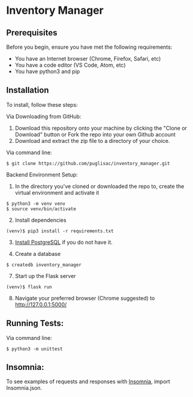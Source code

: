 # Inventory Manager

## Prerequisites

Before you begin, ensure you have met the following requirements:
* You have an Internet browser (Chrome, Firefox, Safari, etc)
* You have a code editor (VS Code, Atom, etc)
* You have python3 and pip

## Installation

To install, follow these steps:

Via Downloading from GitHub:
1. Download this repository onto your machine by clicking the "Clone or Download" button or Fork the repo into your own Github account
2. Download and extract the zip file to a directory of your choice.

Via command line:
```
$ git clone https://github.com/puglisac/inventory_manager.git
```

Backend Environment Setup:
1. In the directory you've cloned or downloaded the repo to, create the virtual environment and activate it

```
$ python3 -m venv venv
$ source venv/bin/activate
```

2. Install dependencies

```
(venv)$ pip3 install -r requirements.txt
```
3. [Install PostgreSQL](https://www.postgresql.org/download/) if you do not have it.

4. Create a database
```
$ createdb inventory_manager
```

7. Start up the Flask server
```
(venv)$ flask run
```
8. Navigate your preferred browser (Chrome suggested) to http://127.0.0.1:5000/

## Running Tests:

Via command line:
```
$ python3 -m unittest
```

## Insomnia:

To see examples of requests and responses with [Insomnia](https://insomnia.rest/), import Insomnia.json.